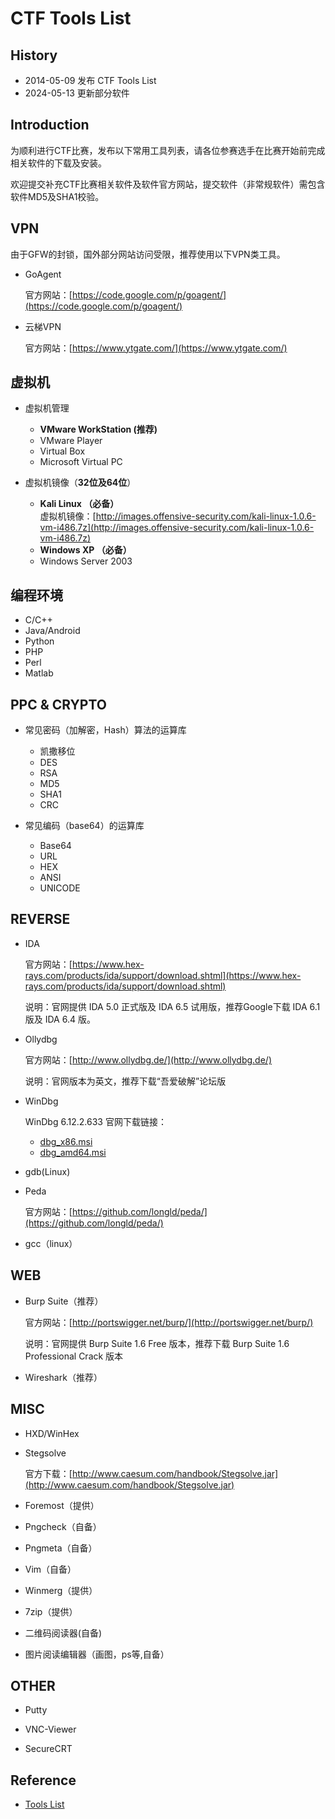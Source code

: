# CTF Tools List

## History

* 2014-05-09 发布 CTF Tools List
* 2024-05-13 更新部分软件

## Introduction

为顺利进行CTF比赛，发布以下常用工具列表，请各位参赛选手在比赛开始前完成相关软件的下载及安装。

欢迎提交补充CTF比赛相关软件及软件官方网站，提交软件（非常规软件）需包含软件MD5及SHA1校验。

## VPN

由于GFW的封锁，国外部分网站访问受限，推荐使用以下VPN类工具。

* GoAgent

    官方网站：[https://code.google.com/p/goagent/](https://code.google.com/p/goagent/)

* 云梯VPN

    官方网站：[https://www.ytgate.com/](https://www.ytgate.com/)

## 虚拟机

* 虚拟机管理

  - **VMware WorkStation (推荐)**
  - VMware Player
  - Virtual Box
  - Microsoft Virtual PC

* 虚拟机镜像（**32位及64位**）

  - **Kali Linux （必备）**  
    	虚拟机镜像：[http://images.offensive-security.com/kali-linux-1.0.6-vm-i486.7z](http://images.offensive-security.com/kali-linux-1.0.6-vm-i486.7z)
  - **Windows XP （必备）**
  - Windows Server 2003

## 编程环境

* C/C++
* Java/Android
* Python
* PHP
* Perl
* Matlab

## PPC & CRYPTO

* 常见密码（加解密，Hash）算法的运算库

	- 凯撒移位
	- DES
	- RSA
	- MD5
	- SHA1
	- CRC

* 常见编码（base64）的运算库

	- Base64
	- URL
	- HEX
	- ANSI
	- UNICODE

## REVERSE

* IDA

    官方网站：[https://www.hex-rays.com/products/ida/support/download.shtml](https://www.hex-rays.com/products/ida/support/download.shtml)

    说明：官网提供 IDA 5.0 正式版及 IDA 6.5 试用版，推荐Google下载 IDA 6.1 版及 IDA 6.4 版。

* Ollydbg

    官方网站：[http://www.ollydbg.de/](http://www.ollydbg.de/)

    说明：官网版本为英文，推荐下载“吾爱破解”论坛版

* WinDbg

    WinDbg 6.12.2.633 官网下载链接：
    * [dbg_x86.msi](http://download.microsoft.com/download/A/6/A/A6AC035D-DA3F-4F0C-ADA4-37C8E5D34E3D/setup/WinSDKDebuggingTools/dbg_x86.msi)
    * [dbg_amd64.msi](http://download.microsoft.com/download/A/6/A/A6AC035D-DA3F-4F0C-ADA4-37C8E5D34E3D/setup/WinSDKDebuggingTools_amd64/dbg_amd64.msi)

* gdb(Linux)

* Peda

	官方网站：[https://github.com/longld/peda/](https://github.com/longld/peda/)

* gcc（linux）

## WEB

* Burp Suite（推荐）

    官方网站：[http://portswigger.net/burp/](http://portswigger.net/burp/)

    说明：官网提供 Burp Suite 1.6 Free 版本，推荐下载 Burp Suite 1.6 Professional Crack 版本

* Wireshark（推荐）


## MISC

* HXD/WinHex

* Stegsolve

	官方下载：[http://www.caesum.com/handbook/Stegsolve.jar](http://www.caesum.com/handbook/Stegsolve.jar)

* Foremost（提供）

* Pngcheck（自备）

* Pngmeta（自备）

* Vim（自备） 

* Winmerg（提供）

* 7zip（提供）

* 二维码阅读器(自备)

* 图片阅读编辑器（画图，ps等,自备）

## OTHER

* Putty

* VNC-Viewer

* SecureCRT 

## Reference

* [Tools List](http://blue-whale.me/2014/03/tools-list.html)